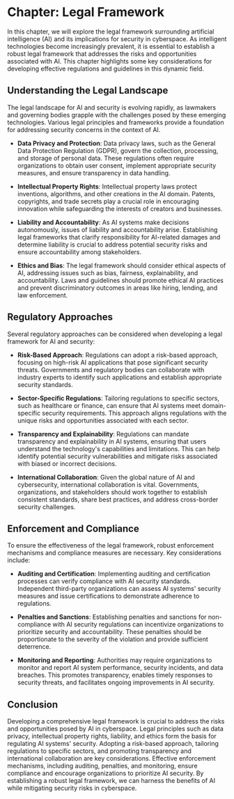 Chapter: Legal Framework
========================

In this chapter, we will explore the legal framework surrounding artificial intelligence (AI) and its implications for security in cyberspace. As intelligent technologies become increasingly prevalent, it is essential to establish a robust legal framework that addresses the risks and opportunities associated with AI. This chapter highlights some key considerations for developing effective regulations and guidelines in this dynamic field.

**Understanding the Legal Landscape**
-------------------------------------

The legal landscape for AI and security is evolving rapidly, as lawmakers and governing bodies grapple with the challenges posed by these emerging technologies. Various legal principles and frameworks provide a foundation for addressing security concerns in the context of AI.

* **Data Privacy and Protection**: Data privacy laws, such as the General Data Protection Regulation (GDPR), govern the collection, processing, and storage of personal data. These regulations often require organizations to obtain user consent, implement appropriate security measures, and ensure transparency in data handling.

* **Intellectual Property Rights**: Intellectual property laws protect inventions, algorithms, and other creations in the AI domain. Patents, copyrights, and trade secrets play a crucial role in encouraging innovation while safeguarding the interests of creators and businesses.

* **Liability and Accountability**: As AI systems make decisions autonomously, issues of liability and accountability arise. Establishing legal frameworks that clarify responsibility for AI-related damages and determine liability is crucial to address potential security risks and ensure accountability among stakeholders.

* **Ethics and Bias**: The legal framework should consider ethical aspects of AI, addressing issues such as bias, fairness, explainability, and accountability. Laws and guidelines should promote ethical AI practices and prevent discriminatory outcomes in areas like hiring, lending, and law enforcement.

**Regulatory Approaches**
-------------------------

Several regulatory approaches can be considered when developing a legal framework for AI and security:

* **Risk-Based Approach**: Regulations can adopt a risk-based approach, focusing on high-risk AI applications that pose significant security threats. Governments and regulatory bodies can collaborate with industry experts to identify such applications and establish appropriate security standards.

* **Sector-Specific Regulations**: Tailoring regulations to specific sectors, such as healthcare or finance, can ensure that AI systems meet domain-specific security requirements. This approach aligns regulations with the unique risks and opportunities associated with each sector.

* **Transparency and Explainability**: Regulations can mandate transparency and explainability in AI systems, ensuring that users understand the technology's capabilities and limitations. This can help identify potential security vulnerabilities and mitigate risks associated with biased or incorrect decisions.

* **International Collaboration**: Given the global nature of AI and cybersecurity, international collaboration is vital. Governments, organizations, and stakeholders should work together to establish consistent standards, share best practices, and address cross-border security challenges.

**Enforcement and Compliance**
------------------------------

To ensure the effectiveness of the legal framework, robust enforcement mechanisms and compliance measures are necessary. Key considerations include:

* **Auditing and Certification**: Implementing auditing and certification processes can verify compliance with AI security standards. Independent third-party organizations can assess AI systems' security measures and issue certifications to demonstrate adherence to regulations.

* **Penalties and Sanctions**: Establishing penalties and sanctions for non-compliance with AI security regulations can incentivize organizations to prioritize security and accountability. These penalties should be proportionate to the severity of the violation and provide sufficient deterrence.

* **Monitoring and Reporting**: Authorities may require organizations to monitor and report AI system performance, security incidents, and data breaches. This promotes transparency, enables timely responses to security threats, and facilitates ongoing improvements in AI security.

**Conclusion**
--------------

Developing a comprehensive legal framework is crucial to address the risks and opportunities posed by AI in cyberspace. Legal principles such as data privacy, intellectual property rights, liability, and ethics form the basis for regulating AI systems' security. Adopting a risk-based approach, tailoring regulations to specific sectors, and promoting transparency and international collaboration are key considerations. Effective enforcement mechanisms, including auditing, penalties, and monitoring, ensure compliance and encourage organizations to prioritize AI security. By establishing a robust legal framework, we can harness the benefits of AI while mitigating security risks in cyberspace.
